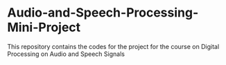 # Audio-and-Speech-Processing-Mini-Project
This repository contains the codes for the project for the course on Digital Processing on Audio and Speech Signals
